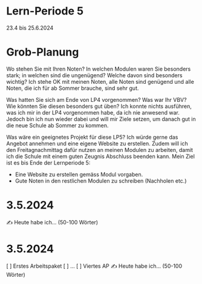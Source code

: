 # Lern-Periode 5
23.4 bis 25.6.2024

# Grob-Planung
Wo stehen Sie mit Ihren Noten? In welchen Modulen waren Sie besonders stark; in welchen sind die ungenügend? Welche davon sind besonders wichtig?
Ich stehe OK mit meinen Noten, alle Noten sind genügend und alle Noten, die ich für ab Sommer brauche, sind sehr gut. 

Was hatten Sie sich am Ende von LP4 vorgenommen? Was war Ihr VBV? Wie könnten Sie diesen besonders gut üben?
Ich konnte nichts ausführen, was ich mir in der LP4 vorgenommen habe, da ich nie anwesend war. Jedoch bin ich nun wieder dabei und will mir Ziele setzen, um danach gut in die neue Schule ab Sommer zu kommen. 

Was wäre ein geeignetes Projekt für diese LP5?
Ich würde gerne das Angebot annehmen und eine eigene Website zu erstellen. Zudem will ich den Freitagnachmittag dafür nutzen an meinen Modulen zu arbeiten, damit ich die Schule mit einem guten Zeugnis Abschluss beenden kann. 
Mein Ziel ist es bis Ende der Lernperiode 5: 
- Eine Website zu erstellen gemäss Modul vorgaben.
- Gute Noten in den restlichen Modulen zu schreiben (Nachholen etc.) 


# 3.5.2024
✍️ Heute habe ich... (50-100 Wörter)

# 3.5.2024
[ ] Erstes Arbeitspaket
[ ] ...
[ ] Viertes AP
✍️ Heute habe ich... (50-100 Wörter)

